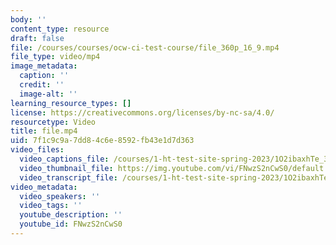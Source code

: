 ```yaml
---
body: ''
content_type: resource
draft: false
file: /courses/courses/ocw-ci-test-course/file_360p_16_9.mp4
file_type: video/mp4
image_metadata:
  caption: ''
  credit: ''
  image-alt: ''
learning_resource_types: []
license: https://creativecommons.org/licenses/by-nc-sa/4.0/
resourcetype: Video
title: file.mp4
uid: 7f1c9c9a-7dd8-4c6e-8592-fb43e1d7d363
video_files:
  video_captions_file: /courses/1-ht-test-site-spring-2023/1O2ibaxhTe_31s1vVUIz1YYRQGaRgguWY_transcript.webvtt
  video_thumbnail_file: https://img.youtube.com/vi/FNwzS2nCwS0/default.jpg
  video_transcript_file: /courses/1-ht-test-site-spring-2023/1O2ibaxhTe_31s1vVUIz1YYRQGaRgguWY_transcript.pdf
video_metadata:
  video_speakers: ''
  video_tags: ''
  youtube_description: ''
  youtube_id: FNwzS2nCwS0
---
```

